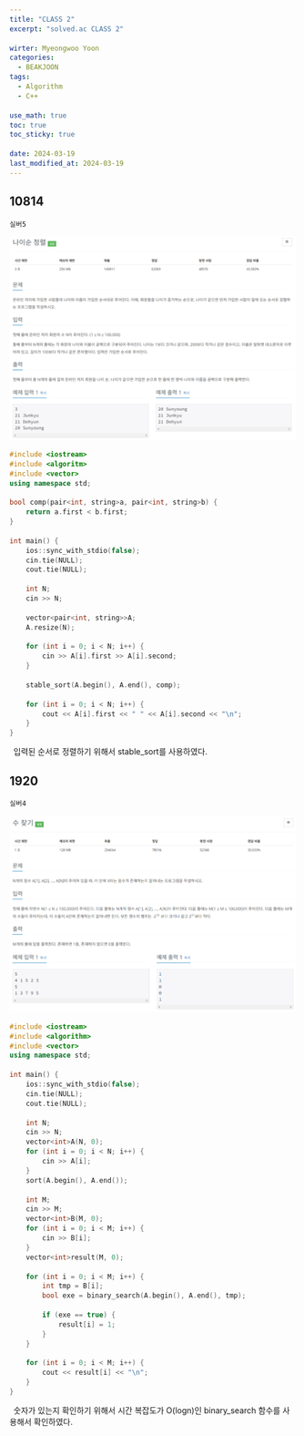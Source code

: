 ```yaml
---
title: "CLASS 2"
excerpt: "solved.ac CLASS 2"

wirter: Myeongwoo Yoon
categories:
  - BEAKJOON
tags:
  - Algorithm
  - C++

use_math: true
toc: true
toc_sticky: true
 
date: 2024-03-19
last_modified_at: 2024-03-19
---
```


10814
------
`실버5`
<p align="center"><img src="/assets/img/BEAKJOON/CLASS 2/10814-문제.png"></p>

```cpp
#include <iostream>
#include <algoritm>
#include <vector>
using namespace std;

bool comp(pair<int, string>a, pair<int, string>b) {
	return a.first < b.first;
}

int main() {
	ios::sync_with_stdio(false);
	cin.tie(NULL);
	cout.tie(NULL);
	
	int N;
	cin >> N;

	vector<pair<int, string>>A;
	A.resize(N);

	for (int i = 0; i < N; i++) {
		cin >> A[i].first >> A[i].second;
	}

	stable_sort(A.begin(), A.end(), comp);

	for (int i = 0; i < N; i++) {
		cout << A[i].first << " " << A[i].second << "\n";
	}
}
```

&ensp;입력된 순서로 정렬하기 위해서 stable_sort를 사용하였다.

1920
------
`실버4`
<p align="center"><img src="/assets/img/BEAKJOON/CLASS 2/1920-문제.png"></p>

```cpp
#include <iostream>
#include <algorithm>
#include <vector>
using namespace std;

int main() {
	ios::sync_with_stdio(false);
	cin.tie(NULL);
	cout.tie(NULL);

	int N;
	cin >> N;
	vector<int>A(N, 0);
	for (int i = 0; i < N; i++) {
		cin >> A[i];
	}
	sort(A.begin(), A.end());

	int M;
	cin >> M;
	vector<int>B(M, 0);
	for (int i = 0; i < M; i++) {
		cin >> B[i];
	}
	vector<int>result(M, 0);

	for (int i = 0; i < M; i++) {
		int tmp = B[i];
		bool exe = binary_search(A.begin(), A.end(), tmp);

		if (exe == true) {
			result[i] = 1;
		}
	}

	for (int i = 0; i < M; i++) {
		cout << result[i] << "\n";
	}
}
```

&ensp;숫자가 있는지 확인하기 위해서 시간 복잡도가 O(logn)인 binary_search 함수를 사용해서 확인하였다.